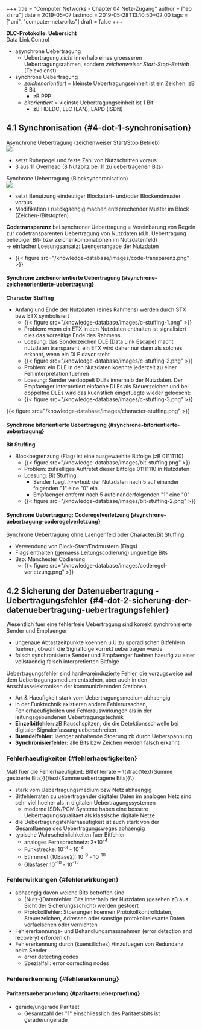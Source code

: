 +++
title = "Computer Networks - Chapter 04 Netz-Zugang"
author = ["eo shiru"]
date = 2019-05-07
lastmod = 2019-05-28T13:10:50+02:00
tags = ["uni", "computer-networks"]
draft = false
+++

**DLC-Protokolle: Uebersicht**<br />
Data Link Control

-   asynchrone Uebertragung
    -   Uebertragung _nicht_ innerhalb eines groesseren Uebertragungsrahmen, sondern _zeichenweiser Start-Stop-Betrieb_ (Telexdienst)
-   synchrone Uebertragung
    -   _zeichenorientiert_ = kleinste Uebertragungseinheit ist ein Zeichen, zB 8 Bit
        -   zB PPP
    -   _bitorientiert_ = kleinste Uebertragungseinheit ist 1 Bit
        -   zB HDLDC, LLC (LAN), LAPD (ISDN)


## 4.1 Synchronisation {#4-dot-1-synchronisation}

Asynchrone Uebertragung (zeichenweiser Start/Stop Betrieb)<br />
![](/knowledge-database/images/asynchrone-uebertragung.png)

-   setzt Ruhepegel und feste Zahl von Nutzschritten voraus
-   3 aus 11 Overhead (8 Nutzbitz bei 11 zu uebertragenen Bits)

Synchrone Uebertragung (Blocksynchronisation)<br />
![](/knowledge-database/images/synchrone-uebertragung.png)

-   setzt Benutzung eindeutiger Blockstart- und/oder Blockendmuster voraus
-   Modifikation / rueckgaengig machen entsprechender Muster im Block (Zeichen-/Bitstopfen)

**Codetransparenz** bei synchroner Uebertragung = Vereinbarung von Regeln zur codetransparenten Uebertragung von Nutzdaten (d.h. Uebertragung beliebiger Bit- bzw Zeichenkombinationen im Nutzdatenfeld)<br />
&rarr; einfacher Loesungsansatz: Laengenangabe der Nutzdaten

-   {{< figure src="/knowledge-database/images/code-transparenz.png" >}}


#### Synchrone zeichenorientierte Uebertragung {#synchrone-zeichenorientierte-uebertragung}

**Character Stuffing**

-   Anfang und Ende der Nutzdaten (eines Rahmens) werden durch STX bzw ETX symbolisiert
    -   {{< figure src="/knowledge-database/images/c-stuffing-1.png" >}}
    -   Problem: wenn ein ETX in den Nutzdaten enthalten ist signalisiert dies das vorzeitige Ende des Rahmens
    -   Loesung: das Sonderzeichen DLE (Data Link Escape) macht nutzdaten transparent, ein ETX wird daher nur dann als solches erkannt, wenn ein DLE davor steht
    -   {{< figure src="/knowledge-database/images/c-stuffing-2.png" >}}
    -   Problem: ein DLE in den Nutzdaten koennte jederzeit zu einer Fehlinterpretation fuehren
    -   Loesung: Sender verdoppelt DLEs innerhalb der Nutzdaten. Der Empfaenger interpretiert einfache DLEs als Steuerzeichen und bei doppeltne DLEs wird das kuenstlich eingefuegte wieder geloescht:
    -   {{< figure src="/knowledge-database/images/c-stuffing-3.png" >}}

{{< figure src="/knowledge-database/images/character-stuffing.png" >}}


#### Synchrone bitorientierte Uebertragung {#synchrone-bitorientierte-uebertragung}

**Bit Stuffing**

-   Blockbegrenzung (Flag) ist eine ausgewaehlte Bitfolge (zB 01111110)
    -   {{< figure src="/knowledge-database/images/bit-stuffing.png" >}}
    -   Problem: zufaelliges Auftretet dieser Bitfolge 01111110 in Nutzdaten
    -   Loesung: Bit Stuffing
        -   Sender fuegt _innerhalb_ der Nutzdaten nach 5 auf einander folgenden "1" eine "0" ein
        -   Empfaenger entfernt nach 5 aufeinanderfolgenden "1" eine "0"
    -   {{< figure src="/knowledge-database/images/bit-stuffing-2.png" >}}


#### Synchrone Uebertragung: Coderegelverletzung {#synchrone-uebertragung-coderegelverletzung}

Synchrone Uebertragung ohne Laengenfeld oder Character/Bit Stuffing:

-   Verwendung von Block-Start/Endmustern (Flags)
-   Flags enthalten (gemaess Leitungscodierung) ungueltige Bits
-   Bsp: Manchester Codierung
    -   {{< figure src="/knowledge-database/images/coderegel-verletzung.png" >}}


## 4.2 Sicherung der Datenuebertragung - Uebertragungsfehler {#4-dot-2-sicherung-der-datenuebertragung-uebertragungsfehler}

Wesentlich fuer eine fehlerfreie Uebertragung sind korrekt synchronisierte Sender und Empfaenger

-   ungenaue Abtastzeitpunkte koennen u.U zu sporadischen Bitfehlern fuehren, obwohl die Signalfolge korrekt uebertragen wurde
-   falsch synchronisierte Sender und Empfaenger fuehren haeufig zu einer vollstaendig falsch interpretierten Bitfolge

Uebertragungsfehler sind hardwareinduzierte Fehler, die vorzugsweise auf dem Uebertragungsmedium entstehen, aber auch in den Anschlusselektroniken der kommunizierenden Stationen.

-   Art & Haeufigkeit stark vom Uebertragungsmedium abhaengig
-   in der Funktechnik existieren andere Fehlerursachen, Fehlerhaeufigkeiten und Fehlerauswirkungen als in der leitungsgebundenen Uebertragungstechnik
-   **Einzelbitfehler:** zB Rauschspitzen, die die Detektionsschwelle bei digitaler Signalerfassung ueberschreiten
-   **Buendelfehler:** laenger anhaltende Stoerung zb durch Ueberspannung
-   **Synchronisierfehler:** alle Bits bzw Zeichen werden falsch erkannt


### Fehlerhaeufigkeiten {#fehlerhaeufigkeiten}

Maß fuer die Fehlerhaeufigkeit:
Bitfehlerrate = \\(\frac{\text{Summe gestoerte Bits}}{\text{Summe uebertragene Bits}}\\)

-   stark vom Uebertragungsmedium bzw Netz abhaengig
-   Bitfehlerraten zu uebertragender digitaler Daten im analogen Netz sind sehr viel hoeher als in digitalen Uebertragungssystemen
    -   moderne ISDN/PCM Systeme haben eine bessere Uebertragungsqualitaet als klassische digitale Netze
-   die Uebertragungsfehlerhaeufigkeit ist auch stark von der Gesamtlaenge des Uebertragungsweges abhaengig
-   typische Wahrscheinlichkeiten fuer Bitfehler
    -   analoges Fernsprechnetz: 2\*10<sup>-4</sup>
    -   Funkstrecke: 10<sup>-3</sup> - 10<sup>-4</sup>
    -   Ethnernet (10Base2): 10<sup>-9</sup> - 10<sup>-10</sup>
    -   Glasfaser 10<sup>-10</sup> - 10<sup>-12</sup>


### Fehlerwirkungen {#fehlerwirkungen}

-   abhaengig davon welche Bits betroffen sind
    -   (Nutz-)Datenfehler: Bits innerhalb der Nutzdaten (gesehen zB aus Sicht der Sicherungsschicht) werden gestoert
    -   Protokollfehler: Stoerungen koennen Protokollkontrolldaten, Steuerzeichen, Adressen oder sonstige protokollrelevante Daten verfaelschen oder vernichten
-   Fehlererkennungs- und Behandlungsmassnahmen (error detection and recovery) erforderlich
-   Fehlererkennung durch (kuenstliches) Hinzufuegen von Redundanz beim Sender
    -   error detecting codes
    -   Spezialfall: error correcting nodes


### Fehlererkennung {#fehlererkennung}


#### Paritaetsueberpruefung {#paritaetsueberpruefung}

-   gerade/ungerade Paritaet
    -   Gesamtzahl der "1" einschliesslich des Paritaetsbits ist gerade/ungerade
